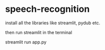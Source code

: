 # speech-recognition

install all the libraries like streamlit, pydub etc.

then run streamlit in the terminal

streamlit run app.py